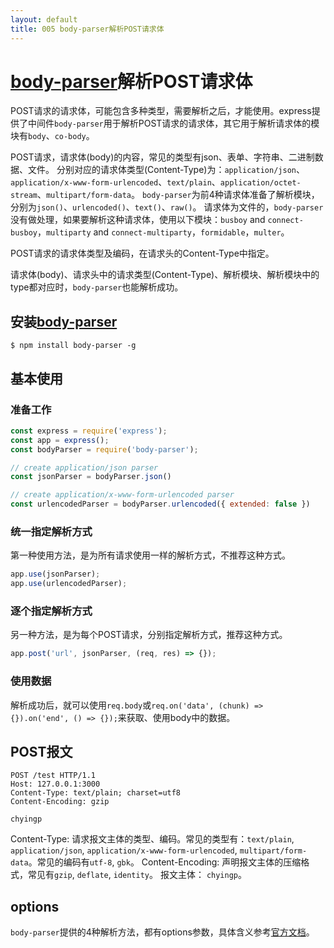 ```yaml
---
layout: default
title: 005 body-parser解析POST请求体
---
```


# [body-parser](https://github.com/expressjs/body-parser)解析POST请求体

POST请求的请求体，可能包含多种类型，需要解析之后，才能使用。express提供了中间件`body-parser`用于解析POST请求的请求体，其它用于解析请求体的模块有`body`、`co-body`。  

POST请求，请求体(body)的内容，常见的类型有json、表单、字符串、二进制数据、文件。 分别对应的请求体类型(Content-Type)为：`application/json`、`application/x-www-form-urlencoded`、`text/plain`、`application/octet-stream`、`multipart/form-data`。 `body-parser`为前4种请求体准备了解析模块，分别为`json()`、`urlencoded()`、`text()`、`raw()`。 请求体为文件的，`body-parser`没有做处理，如果要解析这种请求体，使用以下模块：`busboy` and `connect-busboy`，`multiparty` and `connect-multiparty`，`formidable`，`multer`。  

POST请求的请求体类型及编码，在请求头的Content-Type中指定。  

请求体(body)、请求头中的请求类型(Content-Type)、解析模块、解析模块中的type都对应时，`body-parser`也能解析成功。  

## 安装[body-parser](https://github.com/expressjs/body-parser)

`$ npm install body-parser -g`  

## 基本使用

### 准备工作
``` javascript
const express = require('express');
const app = express();
const bodyParser = require('body-parser');

// create application/json parser
const jsonParser = bodyParser.json()

// create application/x-www-form-urlencoded parser
const urlencodedParser = bodyParser.urlencoded({ extended: false })
```

### 统一指定解析方式
第一种使用方法，是为所有请求使用一样的解析方式，不推荐这种方式。  
``` javascript
app.use(jsonParser);
app.use(urlencodedParser);
```

### 逐个指定解析方式
另一种方法，是为每个POST请求，分别指定解析方式，推荐这种方式。
``` javascript
app.post('url', jsonParser, (req, res) => {});
```

### 使用数据
解析成功后，就可以使用`req.body`或`req.on('data', (chunk) => {}).on('end', () => {});`来获取、使用body中的数据。

## POST报文
```
POST /test HTTP/1.1
Host: 127.0.0.1:3000
Content-Type: text/plain; charset=utf8
Content-Encoding: gzip

chyingp
```
Content-Type: 请求报文主体的类型、编码。常见的类型有：`text/plain`, `application/json`, `application/x-www-form-urlencoded`, `multipart/form-data`。常见的编码有`utf-8`, `gbk`。
Content-Encoding: 声明报文主体的压缩格式，常见有`gzip`, `deflate`, `identity`。
报文主体： `chyingp`。

## options
`body-parser`提供的4种解析方法，都有options参数，具体含义参考[官方文档](https://github.com/expressjs/body-parser)。
